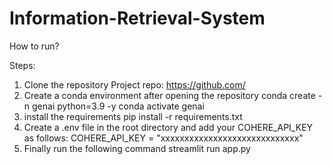 # Information-Retrieval-System

How to run?

Steps:
1) Clone the repository
   Project repo: https://github.com/
2) Create a conda environment after opening the repository
   conda create -n genai python=3.9 -y
   conda activate genai
3) install the requirements
   pip install -r requirements.txt
4) Create a .env file in the root directory and add your COHERE_API_KEY as follows:
   COHERE_API_KEY = "xxxxxxxxxxxxxxxxxxxxxxxxxxxxx"
5) Finally run the following command
   streamlit run app.py
  
